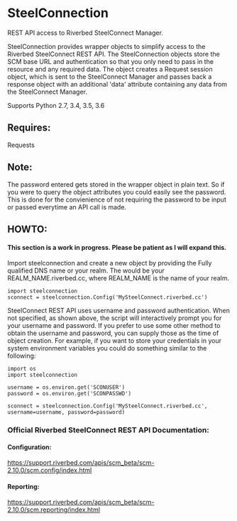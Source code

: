 # SteelConnection
REST API access to Riverbed SteelConnect Manager.

SteelConnection provides wrapper objects to simplify access to the Riverbed SteelConnect REST API.
The SteelConnection objects store the SCM base URL and authentication so that you only need to pass in the resource and any required data.
The object creates a Request session object, which is sent to the SteelConnect Manager and passes back a response object with an additional 'data' attribute containing any data from the SteelConnect Manager.

Supports Python 2.7, 3.4, 3.5, 3.6

## Requires:
Requests

## Note:
The password entered gets stored in the wrapper object in plain text.  So if you were to query the object attributes you could easily see the password.  This is done for the convienience of not requiring the password to be input or passed everytime an API call is made.

## HOWTO:
#### This section is a work in progress.  Please be patient as I will expand this.
Import steelconnection and create a new object by providing the Fully qualified DNS name or your realm.  The would be your REALM_NAME.riverbed.cc, where REALM_NAME is the name of your realm.
```
import steelconnection
sconnect = steelconnection.Config('MySteelConnect.riverbed.cc')
```

SteelConnect REST API uses username and password authentication.  When not specified, as shown above, the script will interactively prompt you for your username and password.  If you prefer to use some other method to obtain the username and password, you can supply those as the time of object creation.  For example, if you want to store your credentials in your system environment variables you could do something similar to the following:
```
import os
import steelconnection

username = os.environ.get('SCONUSER')
password = os.environ.get('SCONPASSWD')

sconnect = steelconnection.Config('MySteelConnect.riverbed.cc', username=username, password=password)
```


### Official Riverbed SteelConnect REST API Documentation:
#### Configuration:
https://support.riverbed.com/apis/scm_beta/scm-2.10.0/scm.config/index.html
#### Reporting:
https://support.riverbed.com/apis/scm_beta/scm-2.10.0/scm.reporting/index.html
